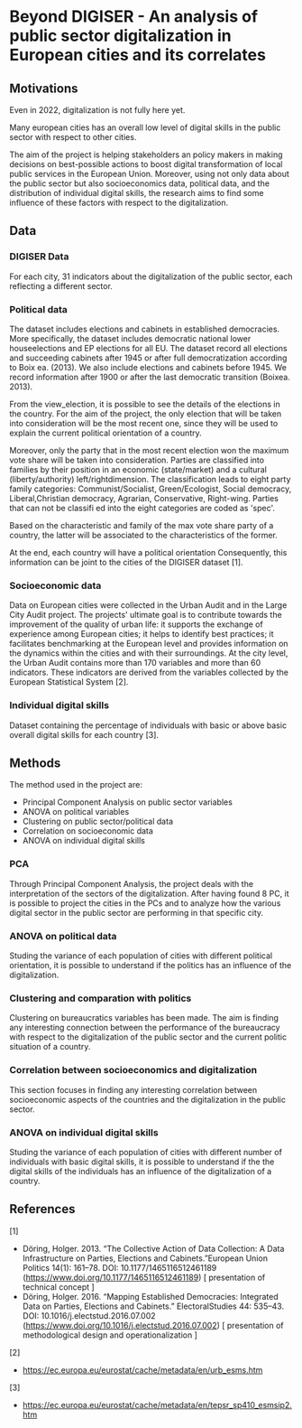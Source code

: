 # Beyond DIGISER - An analysis of public sector digitalization in European cities and its correlates
## Motivations
Even in 2022, digitalization is not fully here yet.

Many european cities has an overall low level of digital skills in the public sector with respect to other cities.  

The aim of the project is helping stakeholders an policy makers in making decisions on best-possible actions to boost digital transformation of local public services in the European Union.
Moreover, using not only data about the public sector but also socioeconomics data, political data, and the distribution of individual digital skills, the research aims to find some influence of these factors with respect to the digitalization.  

## Data
### DIGISER Data
For each city, 31 indicators about the digitalization of the public sector, each reflecting a different sector.
### Political data
The dataset includes elections and cabinets in established democracies.
More specifically, the dataset includes democratic national lower houseelections and EP elections for all EU.
The dataset record all elections and succeeding cabinets after 1945 or after full democratization according to Boix ea. (2013).
We also include elections and cabinets before 1945. We record information after 1900 or after 
the last democratic transition (Boixea. 2013).

From the view_election, it is possible to see the details of the elections in the country. 
For the aim of the project, the only election that will be taken into consideration will be the most recent one,
since they will be used to explain the current political orientation of a country.

Moreover, only the party that in the most recent election won the maximum vote share will be taken into consideration.
Parties are classified into families by their position in an economic (state/market) and a cultural (liberty/authority) 
left/rightdimension.
The classification leads to eight party family categories: Communist/Socialist, Green/Ecologist, Social democracy, 
Liberal,Christian democracy, Agrarian, Conservative, Right-wing.
Parties that can not be classifi ed into the eight categories are coded as 'spec'.

Based on the characteristic and family of the max vote share party of a country, the latter will be associated to the
characteristics of the former.

At the end, each country will have a political orientation
Consequently, this information can be joint to the cities of the DIGISER dataset [1].

### Socioeconomic data
Data on European cities were collected in the Urban Audit and in the Large City Audit project. The projects'
ultimate goal is to contribute towards the improvement of the quality of urban life: it supports the exchange
of experience among European cities; it helps to identify best practices; it facilitates benchmarking at the
European level and provides information on the dynamics within the cities and with their surroundings.
At the city level, the Urban Audit contains more than 170 variables and more than 60 indicators. These
indicators are derived from the variables collected by the European Statistical System [2].  

### Individual digital skills
Dataset containing the percentage of individuals with basic or above basic overall digital skills for each country [3].


## Methods
The method used in the project are:
* Principal Component Analysis on public sector variables
* ANOVA on political variables
* Clustering on public sector/political data
* Correlation on socioeconomic data
* ANOVA on individual digital skills  

### PCA
Through Principal Component Analysis, the project deals with the interpretation of the sectors of the digitalization. After having found 8 PC, it is possible to project the cities in the PCs and to analyze how the various digital sector in the public sector are performing in that specific city.  

### ANOVA on political data
Studing the variance of each population of cities with different political orientation, it is possible to understand if the politics has an influence of the digitalization.  

### Clustering and comparation with politics
Clustering on bureaucratics variables has been made. The aim is finding any interesting connection between the performance of the bureaucracy with respect to the digitalization of the public sector and the current politic situation of a country.  

### Correlation between socioeconomics and digitalization
This section focuses in finding any interesting correlation between socioeconomic aspects of the countries and the digitalization in the public sector.  

### ANOVA on individual digital skills
Studing the variance of each population of cities with different number of individuals with basic digital skills, it is possible to understand if the the digital skills of the individuals has an influence of the digitalization of a country. 

## References
[1] 
* Döring, Holger. 2013. “The Collective Action of Data Collection: A Data Infrastructure on Parties, Elections and Cabinets.”European Union Politics 14(1): 161–78.
DOI:
10.1177/1465116512461189 (https://www.doi.org/10.1177/1465116512461189)
[ presentation of technical concept ]
* Döring, Holger. 2016. “Mapping Established Democracies: Integrated Data on Parties, Elections and Cabinets.” ElectoralStudies 44: 535–43.
DOI:
10.1016/j.electstud.2016.07.002 (https://www.doi.org/10.1016/j.electstud.2016.07.002)
[ presentation of methodological design and operationalization ]  

[2]
* https://ec.europa.eu/eurostat/cache/metadata/en/urb_esms.htm  

[3]
* https://ec.europa.eu/eurostat/cache/metadata/en/tepsr_sp410_esmsip2.htm
